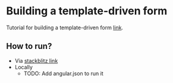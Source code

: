 # Building a template-driven form
Tutorial for building a template-driven form [link](https://angular.io/guide/forms#building-a-template-driven-form).


## How to run?
* Via [stackblitz link](https://stackblitz.com/run?file=src%2Fapp%2Fhero-form%2Fhero-form.component.html)
* Locally
  * TODO: Add angular.json to run it

